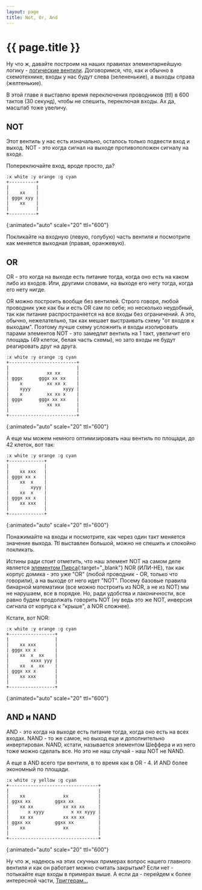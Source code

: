 ```yaml
---
layout: page
title: Not, Or, And
---
```

# {{ page.title }}

Ну что ж, давайте построим на наших правилах элементарнейшую логику - [логические вентили](https://ru.wikipedia.org/wiki/Логический_вентиль). Договоримся, что, как и обычно в схемотехнике, входы у нас будут слева (зелененькие), а выходы справа (желтенькие).

В этой главе я выставлю время переключения проводников (ttl) в 600 тактов (30 секунд), чтобы не спешить, переключая входы. Ах да, масштаб тоже увеличу.

## NOT

Этот вентиль у нас есть изначально, осталось только подвести вход и выход.
NOT - это когда сигнал на выходе противоположен сигналу на входе.

Попереключайте вход, вроде просто, да?

```layout
:x white :y orange :g cyan
+----------+
|          |
|    xx    |
| gggx xyy |
|    xx    |
|          |
+----------+
```
{:animated="auto" scale="20" ttl="600"}

Покликайте на входную (левую, голубую) часть вентиля и посмотрите как меняется выходная (правая, оранжевую).

## OR

OR - это когда на выходе есть питание тогда, когда оно есть на каком либо из входов. Или, другими словами, на выходе его нету тогда, когда его нету нигде.

OR можно построить вообще без вентилей. Строго говоря, любой проводник уже как бы и есть OR сам по себе; но несколько неудобный, так как питание распространяется на все входы без ограничений. А это, обычно, нежелательно, так как мешает выстраивать схему "от входов к выходам". Поэтому лучше схему усложнить и входы изолировать парами элементов NOT - это замедлит вентиль на 1 такт, увеличит его площадь (49 клеток, белая часть схемы), но зато входы не будут реагировать друг на друга.

```layout
:x white :y orange :g cyan
+-------------------------+
|                         |
|              xx xx      |
| gggx      gggx xx xx    |
|    x         xx xx x    |
|    xyyy            xyyy |
|    x         xx xx x    |
| gggx      gggx xx xx    |
|              xx xx      |
|                         |
+-------------------------+
```
{:animated="auto" scale="20"  ttl="600"}

А еще мы можем немного оптимизировать наш вентиль по площади, до 42 клеток, вот так:
```layout
:x white :y orange :g cyan
+-------------+
|             |
|    xx xxx   |
| gggx xx x   |
|    xx  x    |
|        xyyy |
|    xx  x    |
| gggx xx x   |
|    xx xxx   |
|             |
+-------------+
```
{:animated="auto" scale="20"  ttl="600"}

Понажимайте на входы и посмотрите, как через один такт меняется значение выхода. Ttl выставлен большой, можно не спешить и спокойно покликать.

Истины ради стоит отметить, что наш элемент NOT на самом деле является [элементом Пирса](https://ru.wikipedia.org/wiki/Стрелка_Пирса){:target="_blank"} NOR (ИЛИ-НЕ), так как корпус домика - это уже "OR" (любой проводник - OR, только что говорили), а на выходе от него идет "NOT". Посему базовые правила бинарной математики (все можно построить из NOR, а не из NOT) мы не нарушаем, все в порядке. Но, ради удобства и лаконичности, все равно будем продолжать говорить NOT (ну ведь это же NOT, инверсия сигнала от корпуса к "крыше", а NOR сложнее).

Кстати, вот NOR:
```layout
:x white :y orange :g cyan
+-----------------+
|                 |
|    xx xxx       |
| gggx xx x       |
|    xx  x  xx    |
|        xxxx yyy |
|    xx  x  xx    |
| gggx xx x       |
|    xx xxx       |
|                 |
+-----------------+
```
{:animated="auto" scale="20"  ttl="600"}



## AND и NAND

AND - это когда на выходе есть питание тогда, когда оно есть на всех входах. NAND - то же самое, но выход еще и дополнительно инвертирован. NAND, кстати, называется элементом Шеффера и из него тоже можно сделать все. Но это не наш случай - наш NOT не NAND.

А еще в AND всего три вентиля, в то время как в OR - 4. И AND более экономный по площади.

```layout
:x white :y yellow :g cyan
+---------------------------------+
|                                 |
|    xx              xx           |
| ggxx xx         ggxx xx         |
|    xx xx           xx xx xx     |
|       x xyyy          x xx xyyy |
|    xx xx           xx xx xx     |
| ggxx xx         ggxx xx         |
|    xx              xx           |
|                                 |
+---------------------------------+
```
{:animated="auto" scale="20" ttl="600"}

Ну что ж, надеюсь на этих скучных примерах вопрос нашего главного вентиля и как он работает можно считать закрытым? Если нет - потыкайте еще входы в примерах выше. А если да - перейдем к более интересной части, [Триггерам...](trigger.html)